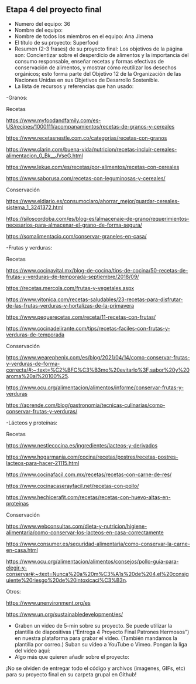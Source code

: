 ## Etapa 4 del proyecto final

- Numero del equipo: 36
- Nombre del equipo: 
- Nombre de todos los miembros en el equipo: Ana Jimena
- El título de su proyecto: Superfood
- Resumen (2-3 frases) de su proyecto final:
  Los objetivos de la página son: Concientizar sobre el desperdicio de alimentos y la importancia del consumo responsable, enseñar recetas y formas efectivas de conservación de alimentos, y mostrar cómo reutilizar los desechos orgánicos; esto forma parte del Objetivo 12 de la Organización de las Naciones Unidas en sus Objetivos de Desarrollo Sostenible.
- La lista de recursos y referencias que han usado:

-Granos:

Recetas

https://www.myfoodandfamily.com/es-US/recipes/1000111/acompanamientos/recetas-de-granos-y-cereales

https://www.recetasnestle.com.co/categorias/recetas-con-granos

https://www.clarin.com/buena-vida/nutricion/recetas-incluir-cereales-alimentacion_0_Bk__JVseG.html

https://www.lekue.com/es/recetas/por-alimentos/recetas-con-cereales

https://www.saborusa.com/recetas-con-leguminosas-y-cereales/

Conservación

https://www.eldiario.es/consumoclaro/ahorrar_mejor/guardar-cereales-sistema_1_3241372.html

https://siloscordoba.com/es/blog-es/almacenaje-de-grano/requerimientos-necesarios-para-almacenar-el-grano-de-forma-segura/

https://somalimentacio.com/conservar-graneles-en-casa/

-Frutas y verduras:

Recetas

https://www.cocinavital.mx/blog-de-cocina/tips-de-cocina/50-recetas-de-frutas-y-verduras-de-temporada-septiembre/2018/09/

https://recetas.mercola.com/frutas-y-vegetales.aspx

https://www.vitonica.com/recetas-saludables/23-recetas-para-disfrutar-de-las-frutas-verduras-y-hortalizas-de-la-primavera

https://www.pequerecetas.com/receta/11-recetas-con-frutas/

https://www.cocinadelirante.com/tips/recetas-faciles-con-frutas-y-verduras-de-temporada

Conservación

https://www.wearephenix.com/es/blog/2021/04/14/como-conservar-frutas-y-verduras-de-forma-correcta/#:~:text=%C2%BFC%C3%B3mo%20evitarlo%3F,sabor%20y%20aroma%20al%20100%25.

https://www.ocu.org/alimentacion/alimentos/informe/conservar-frutas-y-verduras

https://aprende.com/blog/gastronomia/tecnicas-culinarias/como-conservar-frutas-y-verduras/

-Lácteos y proteínas:

Recetas

https://www.nestlecocina.es/ingredientes/lacteos-y-derivados

https://www.hogarmania.com/cocina/recetas/postres/recetas-postres-lacteos-para-hacer-21115.html

https://www.cocinafacil.com.mx/recetas/recetas-con-carne-de-res/

https://www.cocinacaserayfacil.net/recetas-con-pollo/

https://www.hechicerafit.com/recetas/recetas-con-huevo-altas-en-proteinas

Conservación

https://www.webconsultas.com/dieta-y-nutricion/higiene-alimentaria/como-conservar-los-lacteos-en-casa-correctamente

https://www.consumer.es/seguridad-alimentaria/como-conservar-la-carne-en-casa.html

https://www.ocu.org/alimentacion/alimentos/consejos/pollo-guia-para-elegir-y-conservar#:~:text=Nunca%20a%20m%C3%A1s%20de%204,el%20consiguiente%20riesgo%20de%20intoxicaci%C3%B3n.

Otros:

https://www.unenvironment.org/es

https://www.un.org/sustainabledevelopment/es/

- Graben un video de 5-min sobre su proyecto. Se puede utilizar la plantilla de diapositivas (“Entrega 4 Proyecto Final Patrones Hermosos”) en nuestra plataforma para grabar el video. (También mandamos la plantilla por correo.) Suban su vídeo a YouTube o Vimeo. Pongan la liga del vídeo aquí: 
- Algo más que quieren añadir sobre el proyecto:

¡No se olviden de entregar todo el código y archivos (imagenes, GIFs, etc) para su proyecto final en su carpeta grupal en Github!
